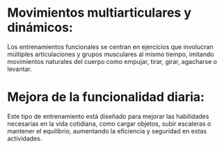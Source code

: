 # Movimientos multiarticulares y dinámicos: 
Los entrenamientos funcionales se centran en ejercicios que involucran múltiples articulaciones y grupos musculares al mismo tiempo, imitando movimientos naturales del cuerpo como empujar, tirar, girar, agacharse o levantar.

# Mejora de la funcionalidad diaria:
Este tipo de entrenamiento está diseñado para mejorar las habilidades necesarias en la vida cotidiana, como cargar objetos, subir escaleras o mantener el equilibrio, aumentando la eficiencia y seguridad en estas actividades.
